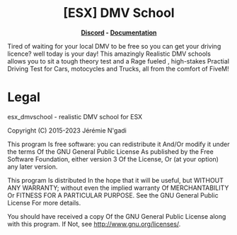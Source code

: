 <h1 align='center'>[ESX] DMV School</a></h1><p align='center'><b><a href='https://discord.esx-framework.org/'>Discord</a> - <a href='https://documentation.esx-framework.org/legacy/installation'>Documentation</a></b></h5>

Tired of waiting for your local DMV to be free so you can get your driving licence? well today is your day! This amazingly Realistic DMV schools allows you to sit a tough theory test and a Rage fueled , high-stakes Practial Driving Test for Cars, motocycles and Trucks, all from the comfort of FiveM!

# Legal

esx_dmvschool - realistic DMV school for ESX

Copyright (C) 2015-2023 Jérémie N'gadi

This program Is free software: you can redistribute it And/Or modify it under the terms Of the GNU General Public License As published by the Free Software Foundation, either version 3 Of the License, Or (at your option) any later version.

This program Is distributed In the hope that it will be useful, but WITHOUT ANY WARRANTY; without even the implied warranty Of MERCHANTABILITY Or FITNESS FOR A PARTICULAR PURPOSE. See the GNU General Public License For more details.

You should have received a copy Of the GNU General Public License along with this program. If Not, see <http://www.gnu.org/licenses/>.
